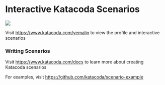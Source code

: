 # Interactive Katacoda Scenarios

[![](http://shields.katacoda.com/katacoda/yemalin/count.svg)](https://www.katacoda.com/yemalin "Get your profile on Katacoda.com")

Visit https://www.katacoda.com/yemalin to view the profile and interactive scenarios

### Writing Scenarios
Visit https://www.katacoda.com/docs to learn more about creating Katacoda scenarios

For examples, visit https://github.com/katacoda/scenario-example
